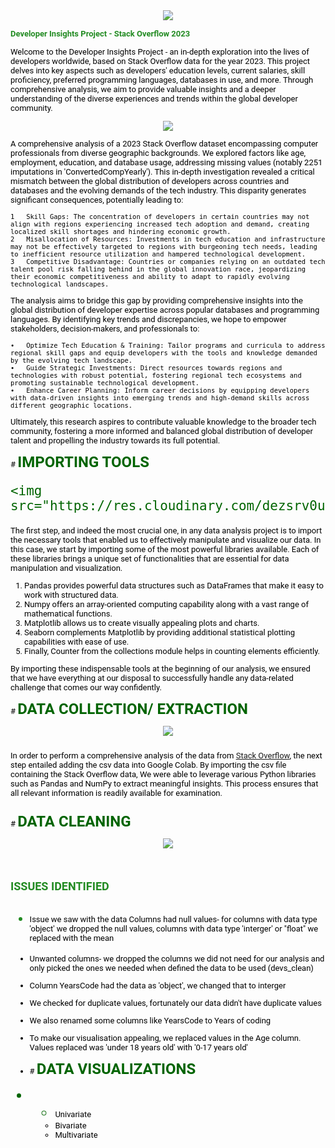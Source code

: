 <center>
    <img src="https://res.cloudinary.com/dezsrv0us/image/upload/c_pad,w_500,h_300/v1706448387/1_juhm4z.png">
</center>

<font color='forestgreen'> <font face="roboto" size="2">
**Developer Insights Project - Stack Overflow 2023**

<font color='black'> <font face="roboto" size="2">
Welcome to the Developer Insights Project - an in-depth exploration into the lives of developers worldwide, based on Stack Overflow data for the year 2023. This project delves into key aspects such as developers' education levels, current salaries, skill proficiency, preferred programming languages, databases in use, and more. Through comprehensive analysis, we aim to provide valuable insights and a deeper understanding of the diverse experiences and trends within the global developer community.

<center>
    <img src="https://res.cloudinary.com/dezsrv0us/image/upload/c_pad,w_500,h_300/v1706449232/2_oa4m8v.png">
</center>

<font color='black'> <font face="roboto" size="2">
A comprehensive analysis of a 2023 Stack Overflow dataset encompassing computer professionals from diverse geographic backgrounds. We explored factors like age, employment, education, and database usage, addressing missing values (notably 2251 imputations in 'ConvertedCompYearly'). This in-depth investigation revealed a critical mismatch between the global distribution of developers across countries and databases and the evolving demands of the tech industry. This disparity generates significant consequences, potentially leading to:

	1	Skill Gaps: The concentration of developers in certain countries may not align with regions experiencing increased tech adoption and demand, creating localized skill shortages and hindering economic growth.
	2	Misallocation of Resources: Investments in tech education and infrastructure may not be effectively targeted to regions with burgeoning tech needs, leading to inefficient resource utilization and hampered technological development.
	3	Competitive Disadvantage: Countries or companies relying on an outdated tech talent pool risk falling behind in the global innovation race, jeopardizing their economic competitiveness and ability to adapt to rapidly evolving technological landscapes.
<font color='black'> <font face="roboto" size="2">The analysis aims to bridge this gap by providing comprehensive insights into the global distribution of developer expertise across popular databases and programming languages. By identifying key trends and discrepancies, we hope to empower stakeholders, decision-makers, and professionals to:

	•	Optimize Tech Education & Training: Tailor programs and curricula to address regional skill gaps and equip developers with the tools and knowledge demanded by the evolving tech landscape.
	•	Guide Strategic Investments: Direct resources towards regions and technologies with robust potential, fostering regional tech ecosystems and promoting sustainable technological development.
	•	Enhance Career Planning: Inform career decisions by equipping developers with data-driven insights into emerging trends and high-demand skills across different geographic locations.
<font color='black'> <font face="roboto" size="2">Ultimately, this research aspires to contribute valuable knowledge to the broader tech community, fostering a more informed and balanced global distribution of developer talent and propelling the industry towards its full potential.

#<font color='DarkGreen'> <font face="roboto" size="5"> **IMPORTING TOOLS**

    <img src="https://res.cloudinary.com/dezsrv0us/image/upload/c_pad,w_500,h_300/v1706450114/3_jb00sy.png">
</center>
<font color='black'> <font face="roboto" size="2">The first step, and indeed the most crucial one, in any data analysis project is to import the necessary tools that enabled us to effectively manipulate and visualize our data.
In this case, we start by importing some of the most powerful libraries available. Each of these libraries brings a unique set of functionalities that are essential for data manipulation and visualization.

1.  <font color='black'> <font face="roboto" size="2"> Pandas provides powerful data structures such as DataFrames that make it easy to work with structured data.
2.  <font color='black'> <font face="roboto" size="2"> Numpy offers an array-oriented computing capability along with a vast range of mathematical functions.
1.   <font color='black'> <font face="roboto" size="2">Matplotlib allows us to create visually appealing plots and charts.
2. <font color='black'> <font face="roboto" size="2">  Seaborn complements Matplotlib by providing additional statistical plotting capabilities with ease of use.
1.  <font color='black'> <font face="roboto" size="2"> Finally, Counter from the collections module helps in counting elements efficiently.

<font color='black'> <font face="roboto" size="2">By importing these indispensable tools at the beginning of our analysis, we ensured that we have everything at our disposal to successfully handle any data-related challenge that comes our way confidently.

#<font color='DarkGreen'> <font face="roboto" size="5"> **DATA COLLECTION/ EXTRACTION**

<center>
    <img src="https://res.cloudinary.com/dezsrv0us/image/upload/c_pad,w_500,h_300/v1706450882/8_ldsnpy.png">
</center>

<font color='black'> <font face="roboto" size="2">In order to perform a comprehensive analysis of the data from [Stack Overflow](https://insights.stackoverflow.com/survey), the next step entailed adding the csv data into Google Colab.
By importing the csv file containing the Stack Overflow data, We were able to leverage various Python libraries such as Pandas and NumPy to extract meaningful insights. This process ensures that all relevant information is readily available for examination.

#<font color='DarkGreen'> <font face="roboto" size="5"> **DATA CLEANING**

<center>
    <img src="https://res.cloudinary.com/dezsrv0us/image/upload/c_pad,w_500,h_300/v1706451141/9_uhjpfd.png">
</center>

## <font color='forestGreen'> <font face="roboto" size="4"> **ISSUES IDENTIFIED**

* <font color='black'> <font face="roboto" size="2">Issue we saw with the data
Columns had null values- for columns with data type 'object' we dropped the null values, columns with data type 'interger' or "float" we replaced with the mean
* <font color='black'> <font face="roboto" size="2">Unwanted columns- we dropped the columns we did not need for our analysis and only picked the ones we  needed when defined the data to be used (devs_clean)
* <font color='black'> <font face="roboto" size="2"> Column YearsCode had the data as 'object', we changed that to interger
* <font color='black'> <font face="roboto" size="2">We checked for duplicate values, fortunately our data didn't have duplicate values
* <font color='black'> <font face="roboto" size="2">We also renamed some columns like YearsCode to Years of coding
* <font color='black'> <font face="roboto" size="2">To make our visualisation appealing, we replaced values in the Age column. Values replaced was 'under 18 years old' with '0-17 years old'

* #<font color='DarkGreen'> <font face="roboto" size="5"> **DATA VISUALIZATIONS**

* * <font color='black'> <font face="roboto" size="2"> Univariate
  *  <font color='black'> <font face="roboto" size="2"> Bivariate
  *   <font color='black'> <font face="roboto" size="2"> Multivariate
  
